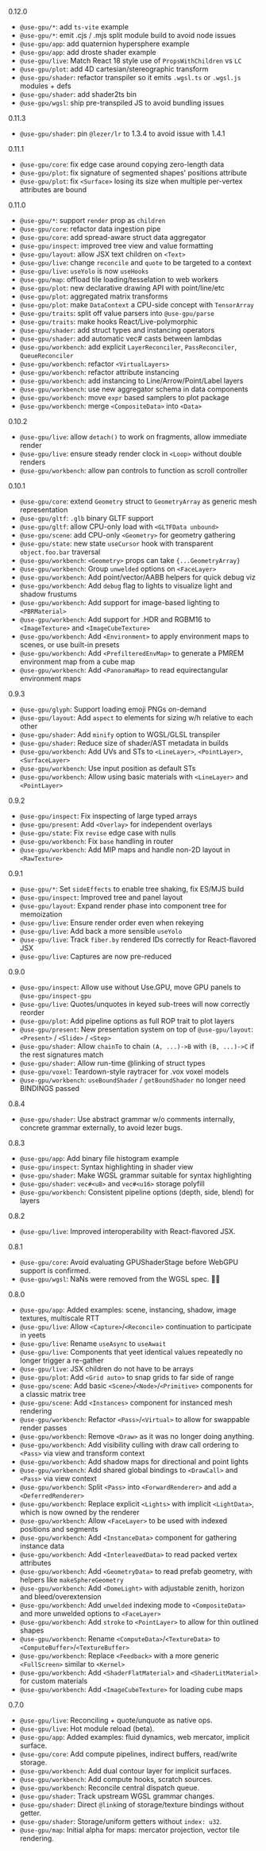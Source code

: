 0.12.0
- `@use-gpu/*`: add `ts-vite` example
- `@use-gpu/*`: emit .cjs / .mjs split module build to avoid node issues
- `@use-gpu/app`: add quaternion hypersphere example
- `@use-gpu/app`: add droste shader example
- `@use-gpu/live`: Match React 18 style use of `PropsWithChildren` vs `LC`
- `@use-gpu/plot`: add 4D cartesian/stereographic transform
- `@use-gpu/shader`: refactor transpiler so it emits `.wgsl.ts` or `.wgsl.js` modules + defs
- `@use-gpu/shader`: add shader2ts bin
- `@use-gpu/wgsl`: ship pre-transpiled JS to avoid bundling issues

0.11.3
- `@use-gpu/shader`: pin `@lezer/lr` to 1.3.4 to avoid issue with 1.4.1

0.11.1
- `@use-gpu/core`: fix edge case around copying zero-length data
- `@use-gpu/plot`: fix signature of segmented shapes' positions attribute
- `@use-gpu/plot`: fix `<Surface>` losing its size when multiple per-vertex attributes are bound

0.11.0
- `@use-gpu/*`: support `render` prop as `children`
- `@use-gpu/core`: refactor data ingestion pipe
- `@use-gpu/core`: add spread-aware struct data aggregator
- `@use-gpu/inspect`: improved tree view and value formatting
- `@use-gpu/layout`: allow JSX text children on `<Text>`
- `@use-gpu/live`: change `reconcile` and `quote` to be targeted to a context
- `@use-gpu/live`: `useYolo` is now `useHooks`
- `@use-gpu/map`: offload tile loading/tesselation to web workers
- `@use-gpu/plot`: new declarative drawing API with point/line/etc
- `@use-gpu/plot`: aggregated matrix transforms
- `@use-gpu/plot`: make `DataContext` a CPU-side concept with `TensorArray`
- `@use-gpu/traits`: split off value parsers into `@use-gpu/parse`
- `@use-gpu/traits`: make hooks React/Live-polymorphic
- `@use-gpu/shader`: add struct types and instancing operators
- `@use-gpu/shader`: add automatic vec# casts between lambdas
- `@use-gpu/workbench`: add explicit `LayerReconciler`, `PassReconciler`, `QueueReconciler`
- `@use-gpu/workbench`: refactor `<VirtualLayers>`
- `@use-gpu/workbench`: refactor attribute instancing
- `@use-gpu/workbench`: add instancing to Line/Arrow/Point/Label layers
- `@use-gpu/workbench`: use new aggregator schema in data components
- `@use-gpu/workbench`: move `expr` based samplers to plot package
- `@use-gpu/workbench`: merge `<CompositeData>` into `<Data>`

0.10.2
- `@use-gpu/live`: allow `detach()` to work on fragments, allow immediate render
- `@use-gpu/live`: ensure steady render clock in `<Loop>` without double renders
- `@use-gpu/workbench`: allow pan controls to function as scroll controller

0.10.1
- `@use-gpu/core`: extend `Geometry` struct to `GeometryArray` as generic mesh representation
- `@use-gpu/gltf`: `.glb` binary GLTF support
- `@use-gpu/gltf`: allow CPU-only load with `<GLTFData unbound>`
- `@use-gpu/scene`: add CPU-only `<Geometry>` for geometry gathering
- `@use-gpu/state`: new state `useCursor` hook with transparent `object.foo.bar` traversal
- `@use-gpu/workbench`: `<Geometry>` props can take `{...GeometryArray}`
- `@use-gpu/workbench`: Group `unwelded` options on `<FaceLayer>`
- `@use-gpu/workbench`: Add point/vector/AABB helpers for quick debug viz
- `@use-gpu/workbench`: Add `debug` flag to lights to visualize light and shadow frustums
- `@use-gpu/workbench`: Add support for image-based lighting to `<PBRMaterial>`
- `@use-gpu/workbench`: Add support for .HDR and RGBM16 to `<ImageTexture>` and `<ImageCubeTexture>`
- `@use-gpu/workbench`: Add `<Environment>` to apply environment maps to scenes, or use built-in presets
- `@use-gpu/workbench`: Add `<PrefilteredEnvMap>` to generate a PMREM environment map from a cube map
- `@use-gpu/workbench`: Add `<PanoramaMap>` to read equirectangular environment maps

0.9.3
- `@use-gpu/glyph`: Support loading emoji PNGs on-demand
- `@use-gpu/layout`: Add `aspect` to elements for sizing w/h relative to each other
- `@use-gpu/shader`: Add `minify` option to WGSL/GLSL transpiler
- `@use-gpu/shader`: Reduce size of shader/AST metadata in builds
- `@use-gpu/workbench`: Add UVs and STs to `<LineLayer>`, `<PointLayer>`, `<SurfaceLayer>`
- `@use-gpu/workbench`: Use input position as default STs
- `@use-gpu/workbench`: Allow using basic materials with `<LineLayer>` and `<PointLayer>`

0.9.2
- `@use-gpu/inspect`: Fix inspecting of large typed arrays
- `@use-gpu/present`: Add `<Overlay>` for independent overlays
- `@use-gpu/state`: Fix `revise` edge case with nulls
- `@use-gpu/workbench`: Fix `base` handling in router
- `@use-gpu/workbench`: Add MIP maps and handle non-2D layout in `<RawTexture>`

0.9.1
- `@use-gpu/*`: Set `sideEffects` to enable tree shaking, fix ES/MJS build
- `@use-gpu/inspect`: Improved tree and panel layout
- `@use-gpu/layout`: Expand render phase into component tree for memoization
- `@use-gpu/live`: Ensure render order even when rekeying
- `@use-gpu/live`: Add back a more sensible `useYolo`
- `@use-gpu/live`: Track `fiber.by` rendered IDs correctly for React-flavored JSX
- `@use-gpu/live`: Captures are now pre-reduced

0.9.0
- `@use-gpu/inspect`: Allow use without Use.GPU, move GPU panels to `@use-gpu/inspect-gpu`
- `@use-gpu/live`: Quotes/unquotes in keyed sub-trees will now correctly reorder
- `@use-gpu/plot`: Add pipeline options as full ROP trait to plot layers
- `@use-gpu/present`: New presentation system on top of `@use-gpu/layout`: `<Present>` / `<Slide>` / `<Step>`
- `@use-gpu/shader`: Allow `chainTo` to chain `(A, ...)->B` with `(B, ...)->C` if the rest signatures match
- `@use-gpu/shader`: Allow run-time @linking of struct types
- `@use-gpu/voxel`: Teardown-style raytracer for .vox voxel models
- `@use-gpu/workbench`: `useBoundShader` / `getBoundShader` no longer need BINDINGS passed

0.8.4
- `@use-gpu/shader`: Use abstract grammar w/o comments internally, concrete grammar externally, to avoid lezer bugs.

0.8.3
- `@use-gpu/app`: Add binary file histogram example
- `@use-gpu/inspect`: Syntax highlighting in shader view
- `@use-gpu/shader`: Make WGSL grammar suitable for syntax highlighting
- `@use-gpu/shader`: `vec#<u8>` and `vec#<u16>` storage polyfill
- `@use-gpu/workbench`: Consistent pipeline options (depth, side, blend) for layers

0.8.2
- `@use-gpu/live`: Improved interoperability with React-flavored JSX.

0.8.1
- `@use-gpu/core`: Avoid evaluating GPUShaderStage before WebGPU support is confirmed.
- `@use-gpu/wgsl`: NaNs were removed from the WGSL spec. 🤦‍♂️

0.8.0
- `@use-gpu/app`: Added examples: scene, instancing, shadow, image textures, multiscale RTT
- `@use-gpu/live`: Allow `<Capture>`/`<Reconcile>` continuation to participate in yeets
- `@use-gpu/live`: Rename `useAsync` to `useAwait`
- `@use-gpu/live`: Components that yeet identical values repeatedly no longer trigger a re-gather
- `@use-gpu/live`: JSX children do not have to be arrays
- `@use-gpu/plot`: Add `<Grid auto>` to snap grids to far side of range
- `@use-gpu/scene`: Add basic `<Scene>`/`<Node>`/`<Primitive>` components for a classic matrix tree
- `@use-gpu/scene`: Add `<Instances>` component for instanced mesh rendering
- `@use-gpu/workbench`: Refactor `<Pass>`/`<Virtual>` to allow for swappable render passes
- `@use-gpu/workbench`: Remove `<Draw>` as it was no longer doing anything.
- `@use-gpu/workbench`: Add visibility culling with draw call ordering to `<Pass>` via view and transform context
- `@use-gpu/workbench`: Add shadow maps for directional and point lights
- `@use-gpu/workbench`: Add shared global bindings to `<DrawCall>` and `<Pass>` via view context
- `@use-gpu/workbench`: Split `<Pass>` into `<ForwardRenderer>` and add a `<DeferredRenderer>`
- `@use-gpu/workbench`: Replace explicit `<Lights>` with implicit `<LightData>`, which is now owned by the renderer
- `@use-gpu/workbench`: Allow `<FaceLayer>` to be used with indexed positions and segments
- `@use-gpu/workbench`: Add `<InstanceData>` component for gathering instance data
- `@use-gpu/workbench`: Add `<InterleavedData>` to read packed vertex attributes
- `@use-gpu/workbench`: Add `<GeometryData>` to read prefab geometry, with helpers like `makeSphereGeometry`
- `@use-gpu/workbench`: Add `<DomeLight>` with adjustable zenith, horizon and bleed/overextension
- `@use-gpu/workbench`: Add `unwelded` indexing mode to `<CompositeData>` and more unwelded options to `<FaceLayer>`
- `@use-gpu/workbench`: Add `stroke` to `<PointLayer>` to allow for thin outlined shapes
- `@use-gpu/workbench`: Rename `<ComputeData>`/`<TextureData>` to `<ComputeBuffer>`/`<TextureBuffer>`
- `@use-gpu/workbench`: Replace `<Feedback>` with a more generic `<FullScreen>` similar to `<Kernel>`
- `@use-gpu/workbench`: Add `<ShaderFlatMaterial>` and `<ShaderLitMaterial>` for custom materials
- `@use-gpu/workbench`: Add `<ImageCubeTexture>` for loading cube maps

0.7.0
- `@use-gpu/live`: Reconciling + quote/unquote as native ops.
- `@use-gpu/live`: Hot module reload (beta).
- `@use-gpu/app`: Added examples: fluid dynamics, web mercator, implicit surface.
- `@use-gpu/core`: Add compute pipelines, indirect buffers, read/write storage.
- `@use-gpu/workbench`: Add dual contour layer for implicit surfaces.
- `@use-gpu/workbench`: Add compute hooks, scratch sources.
- `@use-gpu/workbench`: Reconcile central dispatch queue.
- `@use-gpu/shader`: Track upstream WGSL grammar changes.
- `@use-gpu/shader`: Direct `@link`ing of storage/texture bindings without getter.
- `@use-gpu/shader`: Storage/uniform getters without `index: u32`.
- `@use-gpu/map`: Initial alpha for maps: mercator projection, vector tile rendering.
